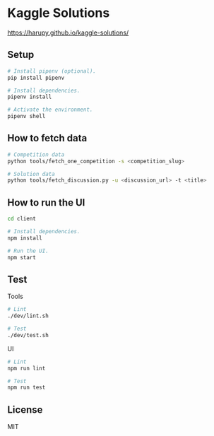 # Kaggle Solutions

https://harupy.github.io/kaggle-solutions/

## Setup

```bash
# Install pipenv (optional).
pip install pipenv

# Install dependencies.
pipenv install

# Activate the environment.
pipenv shell
```

## How to fetch data

```bash
# Competition data
python tools/fetch_one_competition -s <competition_slug>

# Solution data
python tools/fetch_discussion.py -u <discussion_url> -t <title>
```

## How to run the UI

```bash
cd client

# Install dependencies.
npm install

# Run the UI.
npm start
```

## Test

Tools

```bash
# Lint
./dev/lint.sh

# Test
./dev/test.sh

```

UI

```bash
# Lint
npm run lint

# Test
npm run test
```

## License

MIT
